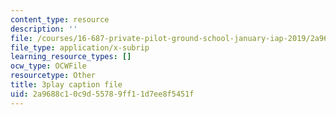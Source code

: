 ```yaml
---
content_type: resource
description: ''
file: /courses/16-687-private-pilot-ground-school-january-iap-2019/2a9688c10c9d55789ff11d7ee8f5451f_RSuztJUlgOM.vtt
file_type: application/x-subrip
learning_resource_types: []
ocw_type: OCWFile
resourcetype: Other
title: 3play caption file
uid: 2a9688c1-0c9d-5578-9ff1-1d7ee8f5451f
---
```

